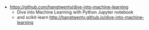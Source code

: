 - https://github.com/hangtwenty/dive-into-machine-learning
  - Dive into Machine Learning with Python Jupyter notebook 
  - and scikit-learn http://hangtwenty.github.io/dive-into-machine-learning
